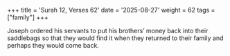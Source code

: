 +++
title = 'Surah 12, Verses 62'
date = '2025-08-27'
weight = 62
tags = ["family"]
+++

Joseph ordered his servants to put his brothers’ money back into their saddlebags so that they would find it when they returned to their family and perhaps they would come back.